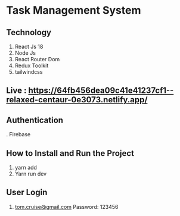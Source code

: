 # Task Management System

## Technology
1. React Js 18
2. Node Js
3. React Router Dom
4. Redux Toolkit
5. tailwindcss

## Live : https://64fb456dea09c41e41237cf1--relaxed-centaur-0e3073.netlify.app/

## Authentication 
. Firebase

## How to Install and Run the Project

1. yarn add 
2. Yarn run dev


## User Login
1. tom.cruise@gmail.com
Password: 123456
